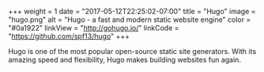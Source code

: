 +++
weight = 1
date = "2017-05-12T22:25:02-07:00"
title = "Hugo"
image = "hugo.png"
alt = "Hugo - a fast and modern static website engine"
color = "#0a1922"
linkView = "http://gohugo.io/"
linkCode = "https://github.com/spf13/hugo"
+++

Hugo is one of the most popular open-source static site generators. 
With its amazing speed and flexibility, Hugo makes building websites fun again.